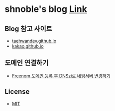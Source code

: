 shnoble's blog [Link](https://shnoble.github.io/)
=====

## Blog 참고 사이트
- [taehwandev.github.io](https://github.com/taehwandev/taehwandev.github.io)
- [kakao.github.io](https://github.com/saltfactory/kakao.github.io)

## 도메인 연결하기
- [Freenom 도메인 등록 후 DNSzi로 네임서버 변경하기](http://studyforus.tistory.com/205)

## License
- [MIT](http://opensource.org/licenses/MIT)

